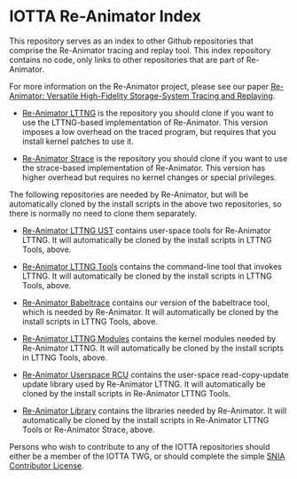 # IOTTA Re-Animator Index

This repository serves as an index to other Github repositories that
comprise the Re-Animator tracing and replay tool.  This index
repository contains no code, only links to other repositories that are
part of Re-Animator.

For more information on the Re-Animator project, please see our paper
[Re-Animator: Versatile High-Fidelity Storage-System Tracing and Replaying](https://doi.org/10.1145/3383669.3398276).

* [Re-Animator LTTNG](http://github.com/SNIA/reanimator-lttng) is
  the repository you should clone if you want to use the LTTNG-based
  implementation of Re-Animator.  This version imposes a low overhead
  on the traced program, but requires that you install kernel patches
  to use it.

* [Re-Animator Strace](http://github.com/SNIA/reanimator-strace) is the
  repository you should clone if you want to use the strace-based
  implementation of Re-Animator.  This version has higher overhead but
  requires no kernel changes or special privileges.

The following repositories are needed by Re-Animator, but will be
automatically cloned by the install scripts in the above two
repositories, so there is normally no need to clone them separately.

* [Re-Animator LTTNG UST](http://github.com/SNIA/reanimator-lttng-ust)
  contains user-space tools for Re-Animator LTTNG.  It will
  automatically be cloned by the install scripts in LTTNG Tools,
  above.

* [Re-Animator LTTNG Tools](http://github.com/SNIA/reanimator-lttng-tools)
  contains the command-line tool that invokes LTTNG.  It will
  automatically be cloned by the install scripts in LTTNG Tools,
  above.

* [Re-Animator Babeltrace](http://github.com/SNIA/reanimator-babeltrace)
  contains our version of the babeltrace tool, which is needed by
  Re-Animator.  It will automatically be cloned by the install scripts
  in LTTNG Tools, above.

* [Re-Animator LTTNG Modules](http://github.com/SNIA/reanimator-lttng-modules)
  contains the kernel modules needed by Re-Animator LTTNG.  It will
  automatically be cloned by the install scripts in LTTNG Tools,
  above.
* [Re-Animator Userspace RCU](http://github.com/SNIA/reanimator-userspace-rcu )
  contains the user-space read-copy-update update library used by
  Re-Animator LTTNG.  It will automatically be cloned by the install
  scripts in Re-Animator LTTNG Tools.

* [Re-Animator Library](http://github.com/SNIA/reanimator-library)
  contains the libraries needed by Re-Animator.  It will automatically
  be cloned by the install scripts in Re-Animator LTTNG Tools or
  Re-Animator Strace, above.

Persons who wish to contribute to any of the IOTTA repositories should
either be a member of the IOTTA TWG, or should complete the simple
[SNIA Contributor License](https://www.snia.org/CLA).
